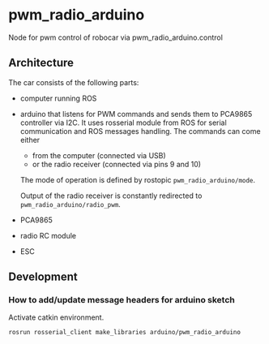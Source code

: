 # pwm_radio_arduino
Node for pwm control of robocar via pwm_radio_arduino.control

## Architecture
The car consists  of the following parts:
* computer running ROS
* arduino that listens for PWM commands  and sends them to PCA9865 controller via I2C.
  It uses rosserial module from ROS for serial communication and ROS messages handling.
  The commands can come either
  * from the computer (connected via USB)
  * or the radio receiver (connected via pins 9 and 10)

  The mode of operation is defined by rostopic `pwm_radio_arduino/mode`.

  Output of the radio receiver is constantly redirected to `pwm_radio_arduino/radio_pwm`.
* PCA9865
* radio RC module
* ESC


## Development

### How to add/update message headers for arduino sketch

Activate catkin environment. 

    rosrun rosserial_client make_libraries arduino/pwm_radio_arduino
